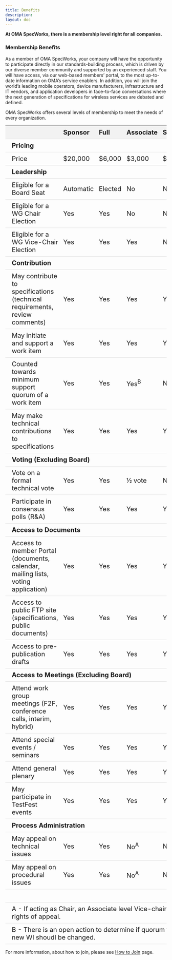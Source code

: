 ```yaml
---
title: Benefits
description:
layout: doc
---
```

**At OMA SpecWorks, there is a membership level right for all companies.**

### Membership Benefits

As a member of OMA SpecWorks, your company will have the opportunity to participate directly in our standards-building process, which is driven by our diverse member community and supported by an experienced staff. You will have access, via our web-based members’ portal, to the most up-to-date information on OMA’s service enablers. In addition, you will join the world’s leading mobile operators, device manufacturers, infrastructure and IT vendors, and application developers in face-to-face conversations where the next generation of specifications for wireless services are debated and defined.  

OMA SpecWorks offers several levels of membership to meet the needs of every organization.

<style>
table {
  width: 100%;
  border-collapse: collapse;
}

th:first-child,
td:first-child {
  padding-left: 1em;
}

th,
td {
  /* Add horizontal borders only */
  border-bottom: 1px solid #ddd;
  padding: 8px;
  font-size: 20px;
  text-align: left;
}

th {
  background-color: #f2f2f2;
  /* Light mode header background color */
}

/* Remove vertical borders */
th,
td {
  border-left: none;
  border-right: none;
}

/* Dark mode adjustments */
.dark th {
  background-color: #333;
  /* Dark mode header background color */
  color: #f2f2f2;
  /* Light text in dark mode */
}

.dark tr {
  background-color: theme('colors.neutral.600');
  /* Custom dark mode row background */
}
</style>

<table class="membership-table" width="100%" cellpadding="0" cellspacing="0" border="0">
  <tr>
    <th width="52%">&nbsp;</td>
    <th width="12%"><strong>Sponsor</strong></th>
    <th width="12%"><strong>Full</strong></th>
    <th width="12%"><strong>Associate</strong></th>
    <th width="12%"><strong>Supporter</strong></th>
  </tr>
  <tr><td class="bkg-blue color-white" colspan="5"><strong>Pricing</strong></td></tr>
  <tr>
   <td>Price</td>
   <td>$20,000</td>
   <td>$6,000</td>
   <td>$3,000</td>
   <td>$1,000</td>
  </tr>
  <tr><td class="bkg-blue color-white" colspan="5"><strong>Leadership</strong></td></tr>
  <tr>
   <td>Eligible for a Board Seat</td>
   <td>Automatic</td>
   <td>Elected</td>
   <td>No</td>
   <td>No</td>
  </tr>
  <tr>
   <td>Eligible for a WG Chair Election</td>
   <td>Yes</td>
   <td>Yes</td>
   <td>No</td>
   <td>No</td>
  </tr>
  <tr>
   <td>Eligible for a WG Vice-Chair Election</td>
   <td>Yes</td>
   <td>Yes</td>
   <td>Yes</td>
   <td>No</td>
  </tr>   
  <tr><td class="bkg-blue color-white" colspan="5"><strong>Contribution</strong></td></tr>
  <tr>
   <td>May contribute to specifications (technical requirements, review comments)</td>
   <td>Yes</td>
   <td>Yes</td>
   <td>Yes</td>
   <td>Yes</td>
  </tr>     
  <tr>
   <td>May initiate and support a work item</td>
   <td>Yes</td>
   <td>Yes</td>
   <td>Yes</td>
   <td>Yes</td>
  </tr> 
  <tr>
   <td>Counted towards minimum support quorum of a work item</td>
   <td>Yes</td>
   <td>Yes</td>
   <td>Yes<sup>B</sup></td>
   <td>No</td>
  </tr>
  <tr>
   <td>May make technical contributions to specifications</td>
   <td>Yes</td>
   <td>Yes</td>
   <td>Yes</td>
   <td>Yes</td>
  </tr>        
  <tr><td class="bkg-blue color-white" colspan="5"><strong>Voting (Excluding Board)</strong></td></tr>
  <tr>
   <td>Vote on a formal technical vote</td>
   <td>Yes</td>
   <td>Yes</td>
   <td>&frac12; vote</td>
   <td>No</td>
  </tr> 
  <tr>
   <td>Participate in consensus polls (R&A)</td>
   <td>Yes</td>
   <td>Yes</td>
   <td>Yes</td>
   <td>Yes</td>
  </tr>  
  <tr><td class="bkg-blue color-white" colspan="5"><strong>Access to Documents</strong></td></tr>
  <tr>
   <td>Access to member Portal (documents, calendar, mailing lists, voting application)</td>
   <td>Yes</td>
   <td>Yes</td>
   <td>Yes</td>
   <td>Yes</td>
  </tr>  
  <tr>
   <td>Access to public FTP site (specifications, public documents)</td>
   <td>Yes</td>
   <td>Yes</td>
   <td>Yes</td>
   <td>Yes</td>
  </tr> 
  <tr>
   <td>Access to pre-publication drafts</td>
   <td>Yes</td>
   <td>Yes</td>
   <td>Yes</td>
   <td>Yes</td>
  </tr>      
  <tr><td class="bkg-blue color-white" colspan="5"><strong>Access to Meetings (Excluding Board)</strong></td></tr>
  <tr>
   <td>Attend work group meetings (F2F, conference calls, interim, hybrid)</td>
   <td>Yes</td>
   <td>Yes</td>
   <td>Yes</td>
   <td>Yes</td>
  </tr>  
  <tr>
   <td>Attend special events / seminars</td>
   <td>Yes</td>
   <td>Yes</td>
   <td>Yes</td>
   <td>Yes</td>
  </tr> 
  <tr>
   <td>Attend general plenary</td>
   <td>Yes</td>
   <td>Yes</td>
   <td>Yes</td>
   <td>Yes</td>
  </tr> 
  <tr>
   <td>May participate in TestFest events</td>
   <td>Yes</td>
   <td>Yes</td>
   <td>Yes</td>
   <td>Yes</td>
  </tr>   
  <tr><td class="bkg-blue color-white" colspan="5"><strong>Process Administration</strong></td></tr>
  <tr>
   <td>May appeal on technical issues</td>
   <td>Yes</td>
   <td>Yes</td>
   <td>No<sup>A</sup></td>
   <td>No</td>
  </tr>
  <tr>
   <td>May appeal on procedural issues</td>
   <td>Yes</td>
   <td>Yes</td>
   <td>No<sup>A</sup></td>
   <td>No</td>
  </tr>
  <tr><td colspan="5">&nbsp;</td></tr>
  <tr><td colspan="5">A - If acting as Chair, an Associate level Vice-chair has the rights of appeal.</td></tr>       
  <tr><td colspan="5">B - There is an open action to determine if quorum for a new WI shoudl be changed.</td></tr>             
</table>

 For more information, about how to join, please see [How to Join](#join) page.